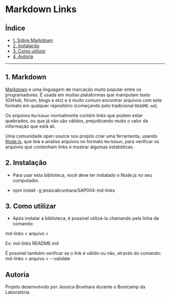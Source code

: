 # Markdown Links

## Índice

* [1. Sobre Markdown](#1-markdown)
* [2. Instalação](#2-instalação)
* [3. Como utilizar](#3-como-utilizar)
* [4. Autoria](#4-autoria)

***

## 1. Markdown

[Markdown](https://pt.wikipedia.org/wiki/Markdown) é uma linguagem de marcação
muito popular entre os programadores. É usada em muitas plataformas que
manipulam texto (GitHub, fórum, blogs e etc) e é muito comum encontrar arquivos
com este formato em qualquer repositório (começando pelo tradicional
`README.md`).

Os arquivos `Markdown` normalmente contém _links_ que podem estar
quebrados, ou que já não são válidos, prejudicando muito o valor da
informação que está ali.

Uma comunidade open source nos propôs criar uma ferramenta, usando
[Node.js](https://nodejs.org/), que leia e analise arquivos no formato
`Markdown`, para verificar os arquivos que contenham links e mostrar algumas
estatísticas.

## 2. Instalação

* Para usar esta biblioteca, você deve ter instalado o Node.js no seu computador.

* npm install -g jessicabrunhara/SAP004-md-links 

## 3. Como utilizar

* Após instalar a biblioteca, é possível utilizá-la chamando pela linha de comando:

md-links < arquivo >&nbsp;

Ex: md-links README.md

É possível também verificar se o link é válido ou não, através do comando:
md-links < arquivo > --validate

## Autoria
Projeto desenvolvido por Jessica Brunhara durante o Bootcamp da Laboratória. 